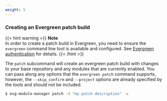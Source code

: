 ```yaml
---
weight: 5
---
```

### Creating an Evergreen patch build

{{< hint warning >}}
**Note**\
In order to create a patch build in Evergreen, you need to ensure the `evergreen` 
command line tool is available and configured. See [Evergreen authentication](/getting-started/installation#evergreen-authentication)
for details.
{{< /hint >}}

The `patch` subcommand will create an evergreen patch build with changes to your base repository 
and any modules that are currently enabled. You can pass along any options that the 
`evergreen patch` command supports, however, the `--skip_confirm` and `--project` options are 
already specified by the tools and should not be included.

```bash
$ evg-module-manager patch -d "my patch description" -u
```
